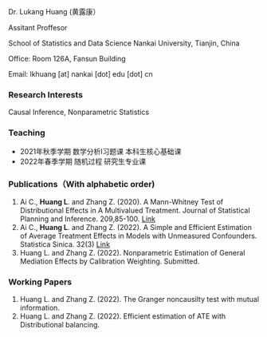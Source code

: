 Dr. Lukang Huang (黄露康）   

Assitant Proffesor

School of Statistics and Data Science   Nankai University, Tianjin, China

Office: Room 126A, Fansun Building

Email: lkhuang [at] nankai [dot] edu [dot] cn

### Research Interests
Causal Inference, Nonparametric Statistics

### Teaching
- 2021年秋季学期 数学分析I习题课  本科生核心基础课
- 2022年春季学期  随机过程   研究生专业课    

### Publications（With alphabetic order)
1. Ai C., **Huang L**. and Zhang Z. (2020). A Mann-Whitney Test of Distributional Effects in A Multivalued Treatment. Journal of Statistical Planning and Inference. 209,85-100. [Link](https://www.sciencedirect.com/science/article/pii/S0378375820300318)
2. Ai C., **Huang L**. and Zhang Z. (2022). A Simple and Efficient Estimation of Average Treatment Effects in Models with Unmeasured Confounders. Statistica Sinica. 32(3) [Link](http://cn.arxiv.org/pdf/1807.05678v1)
3. Huang L. and Zhang Z. (2022). Nonparametric Estimation of General Mediation Effects by Calibration Weighting. Submitted.

### Working Papers
1. Huang L. and Zhang Z. (2022). The Granger noncausilty test with mutual information.
2. Huang L. and Zhang Z. (2022). Efficient estimation of ATE with Distributional balancing.

